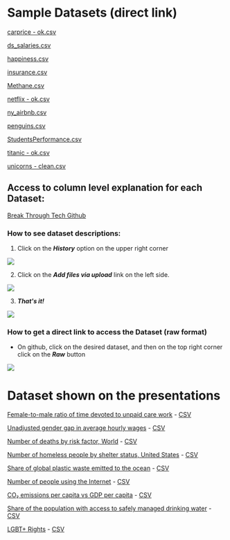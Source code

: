 # Sample Datasets (direct link)
[carprice - ok.csv](https://raw.githubusercontent.com/lcbjrrr/btt/main/carprice%20-%20ok.csv)

[ds_salaries.csv](https://raw.githubusercontent.com/lcbjrrr/btt/main/ds_salaries.csv)

[happiness.csv](https://raw.githubusercontent.com/lcbjrrr/btt/main/happiness.csv)

[insurance.csv](https://raw.githubusercontent.com/lcbjrrr/btt/main/insurance.csv)

[Methane.csv](https://raw.githubusercontent.com/lcbjrrr/btt/main/Methane.csv)

[netflix - ok.csv](https://raw.githubusercontent.com/lcbjrrr/btt/main/netflix%20-%20ok.csv)

[ny_airbnb.csv](https://raw.githubusercontent.com/lcbjrrr/btt/main/ny_airbnb.csv)

[penguins.csv](https://raw.githubusercontent.com/lcbjrrr/btt/main/penguins.csv)

[StudentsPerformance.csv](https://raw.githubusercontent.com/lcbjrrr/btt/main/StudentsPerformance.csv)

[titanic - ok.csv](https://raw.githubusercontent.com/lcbjrrr/btt/main/titanic%20-%20ok.csv)

[unicorns - clean.csv](https://raw.githubusercontent.com/lcbjrrr/btt/main/unicorns%20-%20clean.csv)

## Access to column level explanation for each Dataset:
[Break Through Tech Github](https://github.com/lcbjrrr/btt/)

### How to see dataset descriptions:
1. Click on the ***History*** option on the upper right corner

![](https://pbs.twimg.com/media/FxlgeHGXoAAuaPS?format=png&name=360x360)

2. Click on the ***Add files via upload*** link on the left side.

![](https://pbs.twimg.com/media/FxlgeHEWcAA0SZ0?format=png&name=small)

3. ***That's it!***

![](https://pbs.twimg.com/media/FxlgeHEXgAErSCy?format=png&name=large)


### How to get a direct link to access the Dataset (raw format)
- On github, click on the desired dataset, and then on the top right corner click on the ***Raw*** button

![](https://pbs.twimg.com/media/FxlgeHDX0AEjT1O?format=png&name=900x900)

# Dataset shown on the presentations

[Female-to-male ratio of time devoted to unpaid care work](https://ourworldindata.org/grapher/female-to-male-ratio-of-time-devoted-to-unpaid-care-work) - [CSV](https://raw.githubusercontent.com/lcbjrrr/btt/main/female-to-male-ratio-of-time-devoted-to-unpaid-care-work%20-%20ok.csv)

[Unadjusted gender gap in average hourly wages](https://ourworldindata.org/grapher/gender-gap-in-average-wages-ilo) - [CSV](https://raw.githubusercontent.com/lcbjrrr/btt/main/gender-gap-in-average-wages-ilo.csv)

[Number of deaths by risk factor, World](https://ourworldindata.org/obesity#obesity-is-responsible-for-4-7-million-premature-deaths-each-year) - [CSV](https://raw.githubusercontent.com/lcbjrrr/btt/main/number-of-deaths-by-risk-factor.csv)

[Number of homeless people by shelter status, United States](https://ourworldindata.org/grapher/number-of-homeless-people-by-shelter-status) - [CSV](https://raw.githubusercontent.com/lcbjrrr/btt/main/number-of-homeless-people-by-shelter-status.csv)

[Share of global plastic waste emitted to the ocean](https://ourworldindata.org/grapher/share-of-global-plastic-waste-emitted-to-the-ocean) - [CSV](https://raw.githubusercontent.com/lcbjrrr/btt/main/plastic-pollution%20-%20ok.csv)

[Number of people using the Internet](https://ourworldindata.org/grapher/number-of-internet-users) - [CSV](https://raw.githubusercontent.com/lcbjrrr/btt/main/number-of-internet-users%20-%202020.csv)

[CO₂ emissions per capita vs GDP per capita](https://ourworldindata.org/grapher/co2-emissions-vs-gdp) - [CSV](https://raw.githubusercontent.com/lcbjrrr/btt/main/co2-emissions-vs-gdp%20-%202018.csv)

[Share of the population with access to safely managed drinking water](https://ourworldindata.org/grapher/share-without-improved-water) - [CSV](https://raw.githubusercontent.com/lcbjrrr/btt/main/water-and-sanitation.csv)

[LGBT+ Rights](https://ourworldindata.org/lgbt-rights) - [CSV](https://raw.githubusercontent.com/lcbjrrr/btt/main/lgbt-rights-index.csv)

